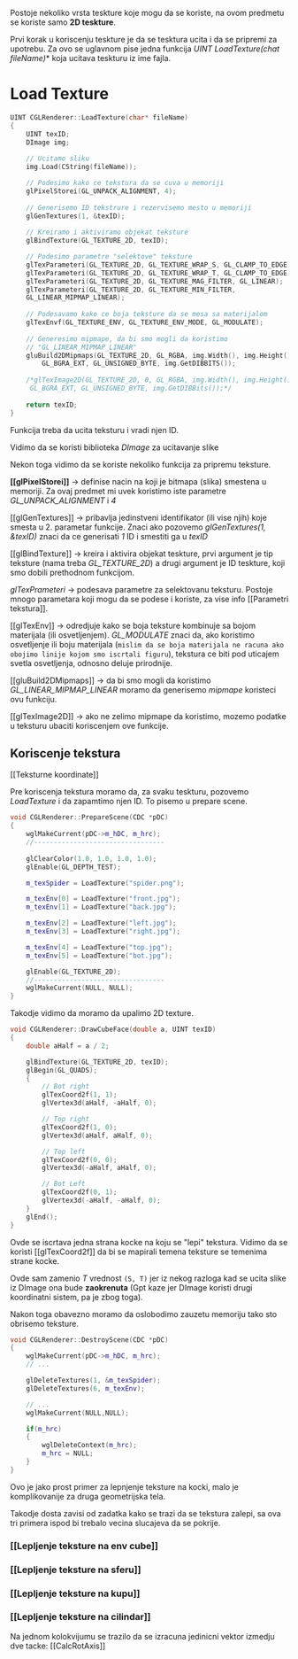 Postoje nekoliko vrsta teskture koje mogu da se koriste, na ovom predmetu se koriste samo **2D teskture**.

Prvi korak u koriscenju teskture je da se tesktura ucita i da se pripremi za upotrebu.
Za ovo se uglavnom pise jedna funkcija **UINT LoadTexture(chat* fileName)** koja ucitava teskturu iz ime fajla.

# Load Texture

``` c++
UINT CGLRenderer::LoadTexture(char* fileName)
{
	UINT texID;
	DImage img;
	
	// Ucitamo sliku
	img.Load(CString(fileName));

	// Podesimo kako ce tekstura da se cuva u memoriji
	glPixelStorei(GL_UNPACK_ALIGNMENT, 4);
	
	// Generisemo ID tekstrure i rezervisemo mesto u memoriji
    glGenTextures(1, &texID);
    
    // Kreiramo i aktiviramo objekat teksture
    glBindTexture(GL_TEXTURE_2D, texID);

	// Podesimo parametre "selektove" teksture
    glTexParameteri(GL_TEXTURE_2D, GL_TEXTURE_WRAP_S, GL_CLAMP_TO_EDGE);
    glTexParameteri(GL_TEXTURE_2D, GL_TEXTURE_WRAP_T, GL_CLAMP_TO_EDGE); 
    glTexParameteri(GL_TEXTURE_2D, GL_TEXTURE_MAG_FILTER, GL_LINEAR); 
    glTexParameteri(GL_TEXTURE_2D, GL_TEXTURE_MIN_FILTER,
    GL_LINEAR_MIPMAP_LINEAR);
    
    // Podesavamo kako ce boja teksture da se mesa sa materijalom
    glTexEnvf(GL_TEXTURE_ENV, GL_TEXTURE_ENV_MODE, GL_MODULATE);
    
    // Generesimo mipmape, da bi smo mogli da koristimo 
    // "GL_LINEAR_MIPMAP_LINEAR"
    gluBuild2DMipmaps(GL_TEXTURE_2D, GL_RGBA, img.Width(), img.Height(), 
	    GL_BGRA_EXT, GL_UNSIGNED_BYTE, img.GetDIBBITS());
	    
	/*glTexImage2D(GL_TEXTURE_2D, 0, GL_RGBA, img.Width(), img.Height(), 0,
	 GL_BGRA_EXT, GL_UNSIGNED_BYTE, img.GetDIBBits());*/
	    
	return texID;
}
```

Funkcija treba da ucita teksturu i vradi njen ID.

Vidimo da se koristi biblioteka *DImage* za ucitavanje slike

Nekon toga vidimo da se koriste nekoliko funkcija za pripremu teksture.

**[[glPixelStorei]]** -> definise nacin na koji je bitmapa (slika) smestena u memoriji. Za ovaj predmet mi uvek koristimo iste parametre *GL_UNPACK_ALIGNMENT* i *4*

[[glGenTextures]] -> pribavlja jedinstveni identifikator (ili vise njih) koje smesta u 2. parametar funkcije.
Znaci ako pozovemo *glGenTextures(1, &texID)* znaci da ce generisati *1* ID i smestiti ga u *texID*

[[glBindTexture]] -> kreira i aktivira objekat teskture, prvi argument je tip teksture (nama treba *GL_TEXTURE_2D*) a drugi argument je ID teskture, koji smo dobili prethodnom funkcijom.

*glTexPrameteri* -> podesava parametre za selektovanu teksturu. Postoje mnogo parametara koji mogu da se podese i koriste, za vise info [[Parametri tekstura]].

[[glTexEnv]] -> odredjuje kako se boja teksture kombinuje sa bojom materijala (ili osvetljenjem). *GL_MODULATE* znaci da, ako koristimo osvetljenje ili boju materijala (`mislim da se boja materijala ne racuna ako obojimo linije kojom smo iscrtali figuru`), tekstura ce biti pod uticajem svetla osvetljenja, odnosno deluje prirodnije.

[[gluBuild2DMipmaps]] -> da bi smo mogli da koristimo *GL_LINEAR_MIPMAP_LINEAR* moramo da generisemo *mipmape* koristeci ovu funkciju.

[[glTexImage2D]] -> ako ne zelimo mipmape da koristimo, mozemo podatke u teksturu ubaciti koriscenjem ove funkcije.

## Koriscenje tekstura

[[Teksturne koordinate]]

Pre koriscenja tekstura moramo da, za svaku teskturu, pozovemo *LoadTexture* i da zapamtimo njen ID. To pisemo u prepare scene.

```c++
void CGLRenderer::PrepareScene(CDC *pDC)
{
	wglMakeCurrent(pDC->m_hDC, m_hrc);
	//---------------------------------
	
	glClearColor(1.0, 1.0, 1.0, 1.0);
	glEnable(GL_DEPTH_TEST);

	m_texSpider = LoadTexture("spider.png");

	m_texEnv[0] = LoadTexture("front.jpg");
	m_texEnv[1] = LoadTexture("back.jpg");

	m_texEnv[2] = LoadTexture("left.jpg");
	m_texEnv[3] = LoadTexture("right.jpg");

	m_texEnv[4] = LoadTexture("top.jpg");
	m_texEnv[5] = LoadTexture("bot.jpg");

	glEnable(GL_TEXTURE_2D);
	//---------------------------------
	wglMakeCurrent(NULL, NULL);
}
```
Takodje vidimo da moramo da upalimo 2D texture.

```c++
void CGLRenderer::DrawCubeFace(double a, UINT texID)
{
	double aHalf = a / 2;

	glBindTexture(GL_TEXTURE_2D, texID);
	glBegin(GL_QUADS);
	{
		// Bot right
		glTexCoord2f(1, 1);
		glVertex3d(aHalf, -aHalf, 0);

		// Top right
		glTexCoord2f(1, 0);
		glVertex3d(aHalf, aHalf, 0);

		// Top left
		glTexCoord2f(0, 0);
		glVertex3d(-aHalf, aHalf, 0);

		// Bot Left
		glTexCoord2f(0, 1);
		glVertex3d(-aHalf, -aHalf, 0);
	}
	glEnd();
}
```

Ovde se iscrtava jedna strana kocke na koju se "lepi" tekstura. Vidimo da se koristi [[glTexCoord2f]] da bi se mapirali temena teksture se temenima strane kocke.

Ovde sam zamenio *T* vrednost `(S, T)` jer iz nekog razloga kad se ucita slike iz DImage ona bude **zaokrenuta** (Gpt kaze jer DImage koristi drugi koordinatni sistem, pa je zbog toga).

Nakon toga obavezno moramo da oslobodimo zauzetu memoriju tako sto obrisemo teksture.

```c++
void CGLRenderer::DestroyScene(CDC *pDC)
{
	wglMakeCurrent(pDC->m_hDC, m_hrc);
	// ... 

	glDeleteTextures(1, &m_texSpider);
	glDeleteTextures(6, m_texEnv);

	// ...
	wglMakeCurrent(NULL,NULL); 

	if(m_hrc) 
	{
		wglDeleteContext(m_hrc);
		m_hrc = NULL;
	}
}
```


Ovo je jako prost primer za lepnjenje teksture na kocki, malo je komplikovanije za druga geometrijska tela.

Takodje dosta zavisi od zadatka kako se trazi da se tekstura zalepi, sa ova tri primera ispod bi trebalo vecina slucajeva da se pokrije.

### [[Lepljenje teksture na env cube]]
### [[Lepljenje teksture na sferu]]
### [[Lepljenje teksture na kupu]]
### [[Lepljenje teksture na cilindar]]

Na jednom kolokvijumu se trazilo da se izracuna jedinicni vektor izmedju dve tacke: [[CalcRotAxis]]
